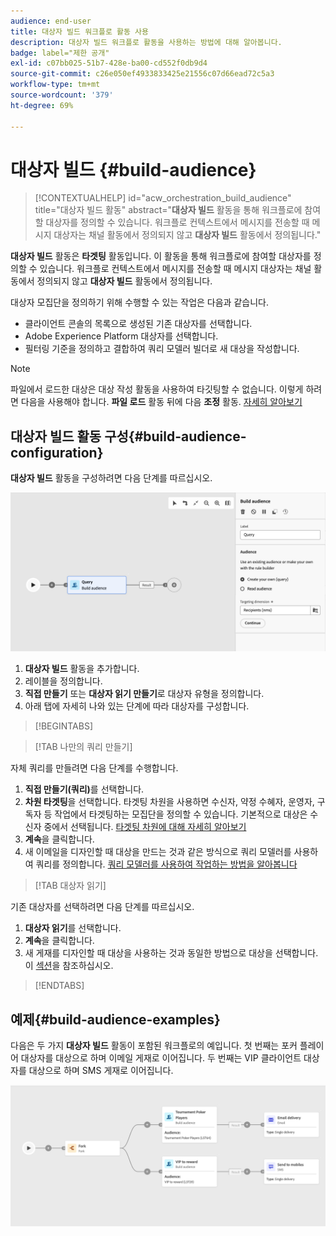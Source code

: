 ```yaml
---
audience: end-user
title: 대상자 빌드 워크플로 활동 사용
description: 대상자 빌드 워크플로 활동을 사용하는 방법에 대해 알아봅니다.
badge: label="제한 공개"
exl-id: c07bb025-51b7-428e-ba00-cd552f0db9d4
source-git-commit: c26e050ef4933833425e21556c07d66ead72c5a3
workflow-type: tm+mt
source-wordcount: '379'
ht-degree: 69%

---
```


# 대상자 빌드 {#build-audience}

>[!CONTEXTUALHELP]
>id="acw_orchestration_build_audience"
>title="대상자 빌드 활동"
>abstract="**대상자 빌드** 활동을 통해 워크플로에 참여할 대상자를 정의할 수 있습니다. 워크플로 컨텍스트에서 메시지를 전송할 때 메시지 대상자는 채널 활동에서 정의되지 않고 **대상자 빌드** 활동에서 정의됩니다."

**대상자 빌드** 활동은 **타겟팅** 활동입니다. 이 활동을 통해 워크플로에 참여할 대상자를 정의할 수 있습니다. 워크플로 컨텍스트에서 메시지를 전송할 때 메시지 대상자는 채널 활동에서 정의되지 않고 **대상자 빌드** 활동에서 정의됩니다.

대상자 모집단을 정의하기 위해 수행할 수 있는 작업은 다음과 같습니다.

* 클라이언트 콘솔의 목록으로 생성된 기존 대상자를 선택합니다.
* Adobe Experience Platform 대상자를 선택합니다.
* 필터링 기준을 정의하고 결합하여 쿼리 모델러 빌더로 새 대상을 작성합니다.

>[!NOTE]
>
>파일에서 로드한 대상은 대상 작성 활동을 사용하여 타깃팅할 수 없습니다. 이렇게 하려면 다음을 사용해야 합니다. **파일 로드** 활동 뒤에 다음 **조정** 활동. [자세히 알아보기](../../audience/about-recipients.md)

<!--
The **Build audience** activity can be placed at the beginning of the workflow or after any other activity. Any activity can be placed after the **Build audience**.
-->

## 대상자 빌드 활동 구성{#build-audience-configuration}

**대상자 빌드** 활동을 구성하려면 다음 단계를 따르십시오.

![](../assets/workflow-audience.png)

1. **대상자 빌드** 활동을 추가합니다.
1. 레이블을 정의합니다.
1. **직접 만들기** 또는 **대상자 읽기 만들기**&#x200B;로 대상자 유형을 정의합니다.
1. 아래 탭에 자세히 나와 있는 단계에 따라 대상자를 구성합니다.

>[!BEGINTABS]

>[!TAB 나만의 쿼리 만들기]

자체 쿼리를 만들려면 다음 단계를 수행합니다.

1. **직접 만들기(쿼리)**&#x200B;를 선택합니다.
1. **차원 타겟팅**&#x200B;을 선택합니다. 타겟팅 차원을 사용하면 수신자, 약정 수혜자, 운영자, 구독자 등 작업에서 타겟팅하는 모집단을 정의할 수 있습니다. 기본적으로 대상은 수신자 중에서 선택됩니다. [타겟팅 차원에 대해 자세히 알아보기](../../audience/about-recipients.md#targeting-dimensions)
1. **계속**&#x200B;을 클릭합니다.
1. 새 이메일을 디자인할 때 대상을 만드는 것과 같은 방식으로 쿼리 모델러를 사용하여 쿼리를 정의합니다. [쿼리 모델러를 사용하여 작업하는 방법을 알아봅니다](../../audience/../query/query-modeler-overview.md)

>[!TAB 대상자 읽기]

기존 대상자를 선택하려면 다음 단계를 따르십시오.

1. **대상자 읽기**&#x200B;를 선택합니다.
1. **계속**&#x200B;을 클릭합니다.
1. 새 게재를 디자인할 때 대상을 사용하는 것과 동일한 방법으로 대상을 선택합니다. 이 [섹션](../../audience/add-audience.md)을 참조하십시오.

>[!ENDTABS]

## 예제{#build-audience-examples}

다음은 두 가지 **대상자 빌드** 활동이 포함된 워크플로의 예입니다. 첫 번째는 포커 플레이어 대상자를 대상으로 하며 이메일 게재로 이어집니다. 두 번째는 VIP 클라이언트 대상자를 대상으로 하며 SMS 게재로 이어집니다.

![](../assets/workflow-audience-example.png)
